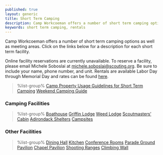 ```yaml
---
published: true
layout: generic
title: Short Term Camping
description: Camp Workcoeman offers a number of short term camping options as well as meeting areas. View a description for each short term facility.
keywords: short term camping, rentals
---
```


Camp Workcoeman offers a number of short term camping options as well as
meeting areas. Click on the links below for a description for each short term
facility.

<div class="alert alert-info"><p>Online facility reservations are currently unavailable. To reserve a facility, please email Michele Soboslai at <a href="mailto:michele.soboslai@scouting.org">michele.soboslai@scouting.org</a>. Be sure to include your name, phone number, and unit. Rentals are available Labor Day through Memorial Day and rates can be found <a href="https://ctrivers.org/media/uploads/files/users/15/jwaters1/2019_Camp_Rental_Fee_Schedule.pdf">here</a>.</p></div>

> %list-group%
> <a href="{{ site.url }}/pdf/2018/facility-usage-policy.pdf" class="list-group-item">Camp Property Usage Guidelines for Short Term Camping</a>
> <a href="{{ site.url }}/pdf/2014/weekendcamping.pdf" class="list-group-item">Weekend Camping Guide</a>

### Camping Facilities

> %list-group%
> <a href="boathouse/" class="list-group-item">Boathouse</a>
> <a href="griffin-lodge/" class="list-group-item">Griffin Lodge</a>
> <a href="weed-lodge/" class="list-group-item">Weed Lodge</a>
> <a href="scoutmasters-cabin/" class="list-group-item">Scoutmasters&rsquo; Cabin</a>
> <a href="adirondack-shelters/" class="list-group-item">Adirondack Shelters</a>
> <a href="campsites/" class="list-group-item">Campsites</a>

### Other Facilities

> %list-group%
> <a href="dining-hall/" class="list-group-item">Dining Hall</a>
> <a href="kitchen/" class="list-group-item">Kitchen</a>
> <a href="conference-rooms/" class="list-group-item">Conference Rooms</a>
> <a href="parade-ground-pavilion/" class="list-group-item">Parade Ground Pavilion</a>
> <a href="chapel/" class="list-group-item">Chapel Pavilion</a>
> <a href="shooting-ranges/" class="list-group-item">Shooting Ranges</a>
> <a href="{{ site.url }}/pdf/2017/climbing-flier.pdf" class="list-group-item">Climbing Wall</a>
